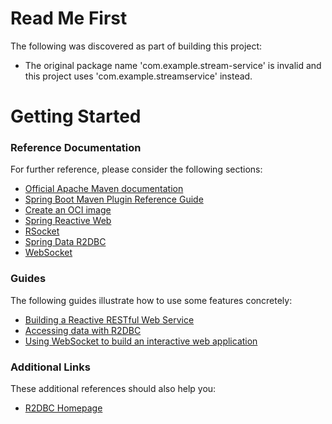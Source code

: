 # Read Me First
The following was discovered as part of building this project:

* The original package name 'com.example.stream-service' is invalid and this project uses 'com.example.streamservice' instead.

# Getting Started

### Reference Documentation
For further reference, please consider the following sections:

* [Official Apache Maven documentation](https://maven.apache.org/guides/index.html)
* [Spring Boot Maven Plugin Reference Guide](https://docs.spring.io/spring-boot/docs/3.0.5/maven-plugin/reference/html/)
* [Create an OCI image](https://docs.spring.io/spring-boot/docs/3.0.5/maven-plugin/reference/html/#build-image)
* [Spring Reactive Web](https://docs.spring.io/spring-boot/docs/3.0.5/reference/htmlsingle/#web.reactive)
* [RSocket](https://rsocket.io/)
* [Spring Data R2DBC](https://docs.spring.io/spring-boot/docs/3.0.5/reference/htmlsingle/#data.sql.r2dbc)
* [WebSocket](https://docs.spring.io/spring-boot/docs/3.0.5/reference/htmlsingle/#messaging.websockets)

### Guides
The following guides illustrate how to use some features concretely:

* [Building a Reactive RESTful Web Service](https://spring.io/guides/gs/reactive-rest-service/)
* [Accessing data with R2DBC](https://spring.io/guides/gs/accessing-data-r2dbc/)
* [Using WebSocket to build an interactive web application](https://spring.io/guides/gs/messaging-stomp-websocket/)

### Additional Links
These additional references should also help you:

* [R2DBC Homepage](https://r2dbc.io)

